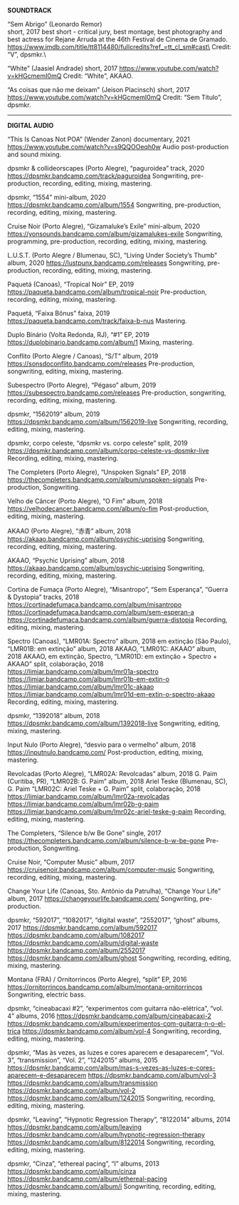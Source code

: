__SOUNDTRACK__

“Sem Abrigo” (Leonardo Remor)\
short, 2017  best short - critical jury, best montage, best photography and best actress for Rejane Arruda at the 46th Festival de Cinema de Gramado.\
https://www.imdb.com/title/tt8114480/fullcredits?ref_=tt_cl_sm#cast\
Credit: “V”, dpsmkr.\


“White” (Jaasiel Andrade) short, 2017
https://www.youtube.com/watch?v=kHGcmemI0mQ
Credit: “White”, AKAAO. 

“As coisas que não me deixam” (Jeison Placinsch) short, 2017
https://www.youtube.com/watch?v=kHGcmemI0mQ
Credit: “Sem Título”, dpsmkr. 

--- --- --- --- ---

__DIGITAL AUDIO__

“This Is Canoas Not POA” (Wender Zanon) documentary, 2021
https://www.youtube.com/watch?v=s9QQOOeqh0w
Audio post-production and sound mixing. 

dpsmkr & collideorscapes (Porto Alegre), “paguroidea” track, 2020
https://dpsmkr.bandcamp.com/track/paguroidea
Songwriting, pre-production, recording, editing, mixing, mastering. 

dpsmkr, “1554” mini-album, 2020
https://dpsmkr.bandcamp.com/album/1554
Songwriting, pre-production, recording, editing, mixing, mastering. 

Cruise Noir (Porto Alegre), “Gizamaluke’s Exile” mini-album, 2020
https://yonsounds.bandcamp.com/album/gizamalukes-exile
Songwriting, programming, pre-production, recording, editing, mixing, mastering. 

L.U.S.T. (Porto Alegre / Blumenau, SC), “Living Under Society’s Thumb” album, 2020
https://lustpunx.bandcamp.com/releases
Songwriting, pre-production, recording, editing, mixing, mastering. 

Paquetá (Canoas), “Tropical Noir” EP, 2019
https://paqueta.bandcamp.com/album/tropical-noir
Pre-production, recording, editing, mixing, mastering. 

Paquetá, “Faixa Bônus” faixa, 2019
https://paqueta.bandcamp.com/track/faixa-b-nus
Mastering. 

Duplo Binário (Volta Redonda, RJ), “#1” EP, 2019
https://duplobinario.bandcamp.com/album/1
Mixing, mastering. 

Conflito (Porto Alegre / Canoas), “S/T” album, 2019
https://sonsdoconflito.bandcamp.com/releases
Pre-production, songwriting, editing, mixing, mastering.

Subespectro (Porto Alegre), “Pégaso” album, 2019
https://subespectro.bandcamp.com/releases
Pre-production, songwriting, recording, editing, mixing, mastering. 

dpsmkr, “1562019” album, 2019
https://dpsmkr.bandcamp.com/album/1562019-live
Songwriting, recording, editing, mixing, mastering.

dpsmkr, corpo celeste, “dpsmkr vs. corpo celeste” split, 2019
https://dpsmkr.bandcamp.com/album/corpo-celeste-vs-dpsmkr-live
Recording, editing, mixing, mastering. 

The Completers (Porto Alegre), “Unspoken Signals” EP, 2018
https://thecompleters.bandcamp.com/album/unspoken-signals
Pre-production, Songwriting. 

Velho de Câncer (Porto Alegre), “O Fim” album, 2018
https://velhodecancer.bandcamp.com/album/o-fim
Post-production, editing, mixing, mastering. 

AKAAO (Porto Alegre), “赤青” album, 2018
https://akaao.bandcamp.com/album/psychic-uprising
Songwriting, recording, editing, mixing, mastering. 

AKAAO, “Psychic Uprising” album, 2018
https://akaao.bandcamp.com/album/psychic-uprising
Songwriting, recording, editing, mixing, mastering. 

Cortina de Fumaça (Porto Alegre), “Misantropo”, “Sem Esperança”, “Guerra & Dystopia” tracks, 2018
https://cortinadefumaca.bandcamp.com/album/misantropo
https://cortinadefumaca.bandcamp.com/album/sem-esperan-a
https://cortinadefumaca.bandcamp.com/album/guerra-distopia
Recording, editing, mixing, mastering. 

Spectro (Canoas), “LMR01A: Spectro” album, 2018
em extinção (São Paulo), “LMR01B: em extinção” album, 2018
AKAAO, “LMR01C: AKAAO” album, 2018
AKAAO, em extinção, Spectro, “LMR01D: em extinção + Spectro + AKAAO” split, colaboração, 2018
https://limiar.bandcamp.com/album/lmr01a-spectro
https://limiar.bandcamp.com/album/lmr01b-em-extin-o
https://limiar.bandcamp.com/album/lmr01c-akaao
https://limiar.bandcamp.com/album/lmr01d-em-extin-o-spectro-akaao
Recording, editing, mixing, mastering. 

dpsmkr, “1392018” album, 2018
https://dpsmkr.bandcamp.com/album/1392018-live
Songwriting, editing, mixing, mastering. 

Input Nulo (Porto Alegre), “desvio para o vermelho” album, 2018
https://inputnulo.bandcamp.com/
Post-production, editing, mixing, mastering. 

Revolcadas (Porto Alegre), “LMR02A: Revolcadas” album, 2018
G. Paim (Curitiba, PR), “LMR02B: G. Paim” album, 2018
Ariel Teske (Blumenau, SC), G. Paim “LMR02C: Ariel Teske + G. Paim” split, colaboração, 2018
https://limiar.bandcamp.com/album/lmr02a-revolcadas
https://limiar.bandcamp.com/album/lmr02b-g-paim
https://limiar.bandcamp.com/album/lmr02c-ariel-teske-g-paim
Recording, editing, mixing, mastering. 

The Completers, “Silence b/w Be Gone” single, 2017
https://thecompleters.bandcamp.com/album/silence-b-w-be-gone
Pre-production, Songwriting. 

Cruise Noir, “Computer Music” album, 2017
https://cruisenoir.bandcamp.com/album/computer-music
Songwriting, recording, editing, mixing, mastering. 

Change Your Life (Canoas, Sto. Antônio da Patrulha), “Change Your Life” album, 2017
https://changeyourlife.bandcamp.com/
Songwriting, pre-production. 

dpsmkr, “592017”, “1082017”, “digital waste”, “2552017”, “ghost” albums, 2017
https://dpsmkr.bandcamp.com/album/592017
https://dpsmkr.bandcamp.com/album/1082017
https://dpsmkr.bandcamp.com/album/digital-waste
https://dpsmkr.bandcamp.com/album/2552017
https://dpsmkr.bandcamp.com/album/ghost
Songwriting, recording, editing, mixing, mastering.

Montana (FRA) / Ornitorrincos (Porto Alegre), “split” EP, 2016
https://ornitorrincos.bandcamp.com/album/montana-ornitorrincos
Songwriting, electric bass. 

dpsmkr, “cineabacaxi #2”, “experimentos com guitarra não-elétrica”, “vol. 4” albums, 2016
https://dpsmkr.bandcamp.com/album/cineabacaxi-2
https://dpsmkr.bandcamp.com/album/experimentos-com-guitarra-n-o-el-trica
https://dpsmkr.bandcamp.com/album/vol-4
Songwriting, recording, editing, mixing, mastering. 

dpsmkr, “Mas às vezes, as luzes e cores aparecem e desaparecem”, “Vol. 3”, “transmission”, “Vol. 2”, “1242015” albums, 2015
https://dpsmkr.bandcamp.com/album/mas-s-vezes-as-luzes-e-cores-aparecem-e-desaparecem
https://dpsmkr.bandcamp.com/album/vol-3
https://dpsmkr.bandcamp.com/album/transmission
https://dpsmkr.bandcamp.com/album/vol-2
https://dpsmkr.bandcamp.com/album/1242015
Songwriting, recording, editing, mixing, mastering. 

dpsmkr, “Leaving”, “Hypnotic Regression Therapy”, “8122014” albums, 2014
https://dpsmkr.bandcamp.com/album/leaving
https://dpsmkr.bandcamp.com/album/hypnotic-regression-therapy
https://dpsmkr.bandcamp.com/album/8122014
Songwriting, recording, editing, mixing, mastering. 

dpsmkr, “Cinza”, “ethereal pacing”, “I” albums, 2013
https://dpsmkr.bandcamp.com/album/cinza
https://dpsmkr.bandcamp.com/album/ethereal-pacing
https://dpsmkr.bandcamp.com/album/i
Songwriting, recording, editing, mixing, mastering. 


